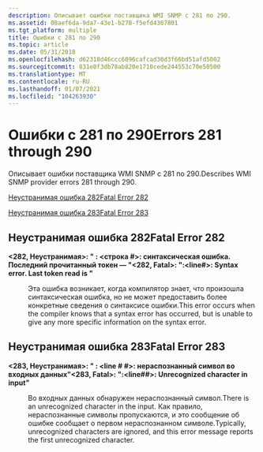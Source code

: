 ```yaml
---
description: Описывает ошибки поставщика WMI SNMP с 281 по 290.
ms.assetid: 08aef6da-9da7-43e1-b278-f5efd4307801
ms.tgt_platform: multiple
title: Ошибки с 281 по 290
ms.topic: article
ms.date: 05/31/2018
ms.openlocfilehash: d62318d46ccc6096cafcad30d3f66bd51afd5002
ms.sourcegitcommit: 831e8f3db78ab820e1710cede244553c70e50500
ms.translationtype: MT
ms.contentlocale: ru-RU
ms.lasthandoff: 01/07/2021
ms.locfileid: "104263930"
---
```

# <a name="errors-281-through-290"></a><span data-ttu-id="85b56-103">Ошибки с 281 по 290</span><span class="sxs-lookup"><span data-stu-id="85b56-103">Errors 281 through 290</span></span>

<span data-ttu-id="85b56-104">Описывает ошибки поставщика WMI SNMP с 281 по 290.</span><span class="sxs-lookup"><span data-stu-id="85b56-104">Describes WMI SNMP provider errors 281 through 290.</span></span>

[<span data-ttu-id="85b56-105">Неустранимая ошибка 282</span><span class="sxs-lookup"><span data-stu-id="85b56-105">Fatal Error 282</span></span>](#fatal-error-282)

[<span data-ttu-id="85b56-106">Неустранимая ошибка 283</span><span class="sxs-lookup"><span data-stu-id="85b56-106">Fatal Error 283</span></span>](#fatal-error-283)

## <a name="fatal-error-282"></a><span data-ttu-id="85b56-107">Неустранимая ошибка 282</span><span class="sxs-lookup"><span data-stu-id="85b56-107">Fatal Error 282</span></span>

<dl> <dt>

<span data-ttu-id="85b56-108"><span id="_282__Fatal_____fileName___line____Syntax_error._Last_token_read_is__token__"></span><span id="_282__fatal_____filename___line____syntax_error._last_token_read_is__token__"></span><span id="_282__FATAL_____FILENAME___LINE____SYNTAX_ERROR._LAST_TOKEN_READ_IS__TOKEN__"></span>**<282, Неустранимая>: " <fileName> : <строка \#>: синтаксическая ошибка. Последний прочитанный токен — <token> "**</span><span class="sxs-lookup"><span data-stu-id="85b56-108"><span id="_282__Fatal_____fileName___line____Syntax_error._Last_token_read_is__token__"></span><span id="_282__fatal_____filename___line____syntax_error._last_token_read_is__token__"></span><span id="_282__FATAL_____FILENAME___LINE____SYNTAX_ERROR._LAST_TOKEN_READ_IS__TOKEN__"></span>**<282, Fatal>: "<fileName>:<line\#>: Syntax error. Last token read is <token>"**</span></span>
</dt> <dd>

<span data-ttu-id="85b56-109">Эта ошибка возникает, когда компилятор знает, что произошла синтаксическая ошибка, но не может предоставить более конкретные сведения о синтаксисе ошибки.</span><span class="sxs-lookup"><span data-stu-id="85b56-109">This error occurs when the compiler knows that a syntax error has occurred, but is unable to give any more specific information on the syntax error.</span></span>

</dd> </dl>

## <a name="fatal-error-283"></a><span data-ttu-id="85b56-110">Неустранимая ошибка 283</span><span class="sxs-lookup"><span data-stu-id="85b56-110">Fatal Error 283</span></span>

<dl> <dt>

<span data-ttu-id="85b56-111"><span id="_283__Fatal_____fileName___line_____Unrecognized_character__character__in_input_"></span><span id="_283__fatal_____filename___line_____unrecognized_character__character__in_input_"></span><span id="_283__FATAL_____FILENAME___LINE_____UNRECOGNIZED_CHARACTER__CHARACTER__IN_INPUT_"></span>**<283, Неустранимая>: " <fileName> : <line \# \#>: нераспознанный символ <character> во входных данных"**</span><span class="sxs-lookup"><span data-stu-id="85b56-111"><span id="_283__Fatal_____fileName___line_____Unrecognized_character__character__in_input_"></span><span id="_283__fatal_____filename___line_____unrecognized_character__character__in_input_"></span><span id="_283__FATAL_____FILENAME___LINE_____UNRECOGNIZED_CHARACTER__CHARACTER__IN_INPUT_"></span>**<283, Fatal>: "<fileName>:<line\#\#>: Unrecognized character <character> in input"**</span></span>
</dt> <dd>

<span data-ttu-id="85b56-112">Во входных данных обнаружен нераспознанный символ.</span><span class="sxs-lookup"><span data-stu-id="85b56-112">There is an unrecognized character in the input.</span></span> <span data-ttu-id="85b56-113">Как правило, нераспознанные символы пропускаются, и это сообщение об ошибке сообщает о первом нераспознанном символе.</span><span class="sxs-lookup"><span data-stu-id="85b56-113">Typically, unrecognized characters are ignored, and this error message reports the first unrecognized character.</span></span>

</dd> </dl>

 

 



